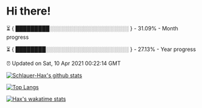 # Hi there!

⏳ { █████████░░░░░░░░░░░░░░░░░░░░░ } - 31.09% - Month progress

⏳ { ████████░░░░░░░░░░░░░░░░░░░░░░ } - 27.13% - Year progress

⏰ Updated on Sat, 10 Apr 2021 00:22:14 GMT


[![Schlauer-Hax's github stats](https://github-readme-stats.vercel.app/api?username=Schlauer-Hax&show_icons=true&theme=dark&count_private=true)](https://github.com/Schlauer-Hax)


[![Top Langs](https://github-readme-stats.vercel.app/api/top-langs/?username=Schlauer-Hax&layout=compact&theme=dark)](https://github.com/Schlauer-Hax?tab=repositories)


[![Hax's wakatime stats](https://github-readme-stats.vercel.app/api/wakatime?username=Hax&theme=dark)](https://wakatime.com/@Hax)

